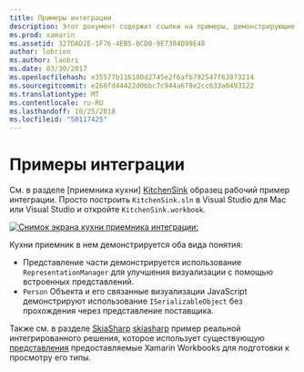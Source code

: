 ```yaml
---
title: Примеры интеграции
description: Этот документ содержит ссылки на примеры, демонстрирующие Xamarin Workbooks интеграции. Связанные примеры работы с подготовки к просмотру представление и SkiaSharp.
ms.prod: xamarin
ms.assetid: 327DAD2E-1F76-4EB5-BCD0-9E7384D99E48
author: lobrien
ms.author: laobri
ms.date: 03/30/2017
ms.openlocfilehash: e35577b116180d2745e2f6afb792547f63873214
ms.sourcegitcommit: e268fd44422d0bbc7c944a678e2cc633a0493122
ms.translationtype: MT
ms.contentlocale: ru-RU
ms.lasthandoff: 10/25/2018
ms.locfileid: "50117425"
---
```

# <a name="sample-integrations"></a>Примеры интеграции

См. в разделе [приемника кухни] [ KitchenSink] образец рабочий пример интеграции. Просто построить `KitchenSink.sln` в Visual Studio для Mac или Visual Studio и откройте `KitchenSink.workbook`.

[![Снимок экрана кухни приемника интеграции:](samples-images/kitchensinkintegrationscreenshot.png)](samples-images/kitchensinkintegrationscreenshot.png#lightbox)

Кухни приемник в нем демонстрируется оба вида понятия:

* Представление части демонстрируется использование `RepresentationManager` для улучшения визуализации с помощью встроенных представлений.
* `Person` Объекта и его связанные визуализации JavaScript демонстрируют использование `ISerializableObject` без прохождения через представление поставщика.

Также см. в разделе [SkiaSharp] [ skiasharp] пример реальной интегрированного решения, которое использует существующую [представления](~/tools/workbooks/sdk/representations.md) предоставляемые Xamarin Workbooks для подготовки к просмотру его типы.

[KitchenSink]: https://github.com/xamarin/Workbooks/tree/master/SDK/Samples/KitchenSink
[skiasharp]: https://github.com/mono/SkiaSharp/tree/master/source/SkiaSharp.Workbooks
